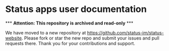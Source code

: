 # Status apps user documentation

*** **Attention: This repository is archived and read-only** ***

We have moved to a new repository at https://github.com/status-im/status-website. Please fork or star the new repo and submit your issues and pull requests there. Thank you for your contributions and support.
